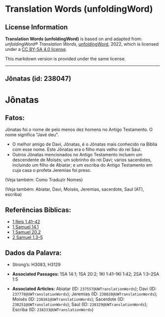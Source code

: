 # Translation Words (unfoldingWord)

## License Information

**Translation Words (unfoldingWord)** is based on and adapted from: _unfoldingWord® Translation Words_, [unfoldingWord](https://unfoldingword.org/utw), 2022, which is licensed under a [CC BY-SA 4.0 license](https://creativecommons.org/licenses/by-sa/4.0/legalcode.en).

This markdown version is provided under the same license.



--------------------------------

## Jônatas (id: 238047)

Jônatas
=======

Fatos:
------

Jônatas foi o nome de pelo menos dez homens no Antigo Testamento. O nome significa "Javé deu".

* O melhor amigo de Davi, Jônatas, é o Jônatas mais conhecido na Bíblia com esse nome. Este Jônatas era o filho mais velho do rei Saul.
* Outros Jônatas mencionados no Antigo Testamento incluem um descendente de Moisés; um sobrinho do rei Davi; vários sacerdotes, incluindo um filho de Abiatar; e um escriba do Antigo Testamento em cuja casa o profeta Jeremias foi preso.

(Veja também: Como Traduzir Nomes)

(Veja também: Abiatar, Davi, Moisés, Jeremias, sacerdote, Saul (AT), escriba)

Referências Bíblicas:
---------------------

* [1 Reis 1\.41–42](https://ref.ly/1Kgs1:41-1Kgs1:42)
* [1 Samuel 14\.1](https://ref.ly/1Sam14:1)
* [1 Samuel 20\.2](https://ref.ly/1Sam20:2)
* [2 Samuel 1\.3–5](https://ref.ly/2Sam1:3-2Sam1:5)

Dados da Palavra:
-----------------

* Strong’s: H3083, H3129

* **Associated Passages:** 1SA 14:1; 1SA 20:2; 1KI 1:41–1KI 1:42; 2SA 1:3–2SA 1:5
* **Associated Articles:** Abiatar (ID: `237557@UWTranslationWords`); Davi (ID: `237778@UWTranslationWords`); Jeremias (ID: `238028@UWTranslationWords`); Moisés (ID: `238161@UWTranslationWords`); Sacerdote (ID: `238251@UWTranslationWords`); Saul (ID: `238329@UWTranslationWords`); Escriba (ID: `238333@UWTranslationWords`)

